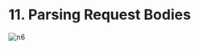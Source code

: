 # 11. Parsing Request Bodies

![n6](https://user-images.githubusercontent.com/50626798/232781603-593b07ce-242f-4918-a201-4687559a6d8f.png)

